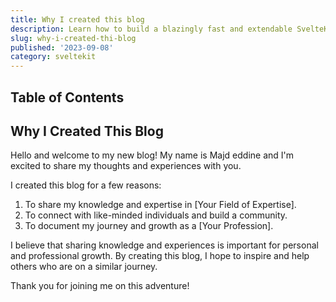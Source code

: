 ```yaml
---
title: Why I created this blog
description: Learn how to build a blazingly fast and extendable SvelteKit Markdown blog for poets.
slug: why-i-created-thi-blog
published: '2023-09-08'
category: sveltekit
---
```


## Table of Contents

## Why I Created This Blog

Hello and welcome to my new blog! My name is Majd eddine and I'm excited to share my thoughts and experiences with you.

I created this blog for a few reasons:

1. To share my knowledge and expertise in [Your Field of Expertise].
2. To connect with like-minded individuals and build a community.
3. To document my journey and growth as a [Your Profession].

I believe that sharing knowledge and experiences is important for personal and professional growth. By creating this blog, I hope to inspire and help others who are on a similar journey.

Thank you for joining me on this adventure!
